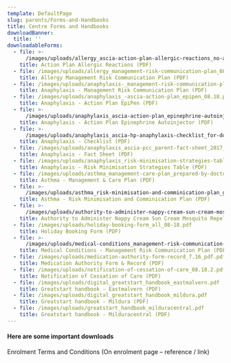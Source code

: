 ```yaml
---
template: DefaultPage
slug: parents/Forms-and-Handbooks
title: Centre Forms and Handbooks
downloadBanner:
  title: ''
downloadableForms:
  - file: >-
      /images/uploads/allergy_ascia-action-plan-allergic-reactions_no-autoinjector_0818.pdf
    title: Action Plan Allergic Reactions (PDF)
  - file: /images/uploads/allergy_management-risk-communication-plan_08.18.pdf
    title: Allergy Management Risk Communication Plan (PDF)
  - file: /images/uploads/anaphylaxis-_management-risk-communication-plan_08.18.pdf
    title: Anaphylaxis - Management Risk Communication Plan (PDF)
  - file: /images/uploads/anaphylaxis_-ascia-action-plan_epipen_08.18.pdf
    title: Anaphylaxis - Action Plan EpiPen (PDF)
  - file: >-
      /images/uploads/anaphylaxis_ascia-action-plan_epinephrine-autoinjector_08.18.pdf
    title: Anaphylaxis - Action Plan Epinephrine Autoinjector (PDF)
  - file: >-
      /images/uploads/anaphylaxis_ascia-hp-anaphylaxis-checklist_for-doctor_0818.pdf
    title: Anaphylaxis - Checklist (PDF)
  - file: /images/uploads/anaphylaxis_ascia-pcc_parent-fact-sheet_2017_08.18.pdf
    title: Anaphylaxis - Fact Sheet (PDF)
  - file: /images/uploads/anaphylaxis_risk-minimisation-strategies-table_030315.pdf
    title: Anaphylaxis - Risk Minimisation Strategies Table (PDF)
  - file: /images/uploads/asthma_management-care-plan_prepared-by-doctor_8.18.pdf
    title: Asthma - Management & Care Plan (PDF)
  - file: >-
      /images/uploads/asthma_risk-minimisation-and-comminication-plan_gselc_8.18.pdf
    title: Asthma - Risk Minimisation and Comminication Plan (PDF)
  - file: >-
      /images/uploads/authority-to-administer-nappy-cream-sun-cream-mosquito-repellent-medication-form-_11.16.3.pdf
    title: Authority to Administer Nappy Cream Sun Cream Mosquito Repellent (PDF)
  - file: /images/uploads/holiday-booking-form_all_08-18.pdf
    title: Holiday Booking Form (PDF)
  - file: >-
      /images/uploads/medical-conditions_management-risk-communication-plan_08.18.pdf
    title: Medical Conditions - Management Risk Communication Plan (PDF)
  - file: /images/uploads/medication-authority-form-record_7.16_pdf.pdf
    title: Medication Authority Form & Record (PDF)
  - file: /images/uploads/notification-of-cessation-of-care_08.18.2.pdf
    title: Notification of Cessation of Care (PDF)
  - file: /images/uploads/digital_greatstart_handbook_eastmalvern.pdf
    title: Greatstart handbook - Eastmalvern (PDF)
  - file: /images/uploads/digital_greatstart_handbook_mildura.pdf
    title: Greatstart handbook - Mildura (PDF)
  - file: /images/uploads/greatstart_handbook_milduracentral.pdf
    title: Greatstart handbook - Milduracentral (PDF)
---
```

#### Here are some important downloads

Enrolment Terms and Conditions (On enrolment page – reference / link)
